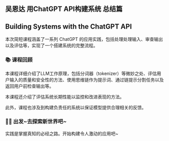 ## 吴恩达 用ChatGPT API构建系统 总结篇

## Building Systems with the ChatGPT API

本次简短课程涵盖了一系列 ChatGPT 的应用实践，包括处理处理输入、审查输出以及评估等，实现了一个搭建系统的完整流程。

### 📚 课程回顾

本课程详细介绍了LLM工作原理，包括分词器（tokenizer）等微妙之处、评估用户输入的质量和安全性的方法、使用思维链作为提示词、通过链提示分割任务以及返回用户前检查输出等。

本课程还介绍了评估系统长期性能以监控和改进表现的方法。

此外，课程也涉及到构建负责任的系统以保证模型提供合理相关的反馈。

### 💪🏻 出发~去探索新世界吧~

实践是掌握真知的必经之路。开始构建令人激动的应用吧~

